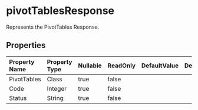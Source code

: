 # **pivotTablesResponse**

Represents the PivotTables Response. 

## **Properties**

| Property Name | Property Type | Nullable |  ReadOnly | DefaultValue | Description | 
| :- | :- | :- |:- |  :- | :- |
|PivotTables|Class|true|false |  ||
|Code|Integer|true|false |  ||
|Status|String|true|false |  ||


